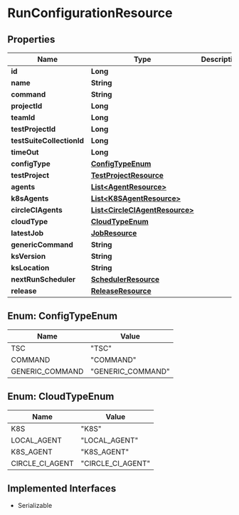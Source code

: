 

# RunConfigurationResource

## Properties

Name | Type | Description | Notes
------------ | ------------- | ------------- | -------------
**id** | **Long** |  |  [optional]
**name** | **String** |  |  [optional]
**command** | **String** |  |  [optional]
**projectId** | **Long** |  |  [optional]
**teamId** | **Long** |  |  [optional]
**testProjectId** | **Long** |  |  [optional]
**testSuiteCollectionId** | **Long** |  |  [optional]
**timeOut** | **Long** |  |  [optional]
**configType** | [**ConfigTypeEnum**](#ConfigTypeEnum) |  |  [optional]
**testProject** | [**TestProjectResource**](TestProjectResource.md) |  |  [optional]
**agents** | [**List&lt;AgentResource&gt;**](AgentResource.md) |  |  [optional]
**k8sAgents** | [**List&lt;K8SAgentResource&gt;**](K8SAgentResource.md) |  |  [optional]
**circleCIAgents** | [**List&lt;CircleCIAgentResource&gt;**](CircleCIAgentResource.md) |  |  [optional]
**cloudType** | [**CloudTypeEnum**](#CloudTypeEnum) |  |  [optional]
**latestJob** | [**JobResource**](JobResource.md) |  |  [optional]
**genericCommand** | **String** |  |  [optional]
**ksVersion** | **String** |  |  [optional]
**ksLocation** | **String** |  |  [optional]
**nextRunScheduler** | [**SchedulerResource**](SchedulerResource.md) |  |  [optional]
**release** | [**ReleaseResource**](ReleaseResource.md) |  |  [optional]



## Enum: ConfigTypeEnum

Name | Value
---- | -----
TSC | &quot;TSC&quot;
COMMAND | &quot;COMMAND&quot;
GENERIC_COMMAND | &quot;GENERIC_COMMAND&quot;



## Enum: CloudTypeEnum

Name | Value
---- | -----
K8S | &quot;K8S&quot;
LOCAL_AGENT | &quot;LOCAL_AGENT&quot;
K8S_AGENT | &quot;K8S_AGENT&quot;
CIRCLE_CI_AGENT | &quot;CIRCLE_CI_AGENT&quot;


## Implemented Interfaces

* Serializable


